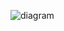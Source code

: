 ![diagram](https://raw.githubusercontent.com/CloudCoreo/audit-aws-inventory/master/images/diagram.png "diagram")
